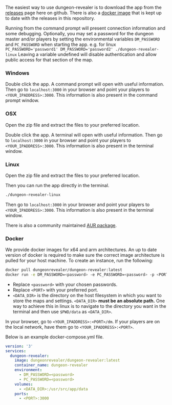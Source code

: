 The easiest way to use dungeon-revealer is to download the app from the [releases](https://github.com/dungeon-revealer/dungeon-revealer/releases) page here on github. There is also a [docker image](https://hub.docker.com/r/dungeonrevealer/dungeon-revealer) that is kept up to date with the releases in this repository.

Running from the command prompt will present connection information and some debugging.
Optionally, you may set a password for the dungeon master and/or players by setting the environmental variables `DM_PASSWORD` and `PC_PASSWORD` when starting the app. e.g. for linux `PC_PASSWORD='password1' DM_PASSWORD='password2' ./dungeon-revealer-linux`
Leaving a variable undefined will disable authentication and allow public access for that section of the map.

### Windows

Double click the app. A command prompt will open with useful information.
Then go to `localhost:3000` in your browser and point your players to `<YOUR_IPADDRESS>:3000`.
This information is also present in the command prompt window.

### OSX

Open the zip file and extract the files to your preferred location.

Double click the app. A terminal will open with useful information.
Then go to `localhost:3000` in your browser and point your players to `<YOUR_IPADDRESS>:3000`.
This information is also present in the terminal window.

### Linux

Open the zip file and extract the files to your preferred location.

Then you can run the app directly in the terminal.

```bash
./dungeon-revealer-linux
```

Then go to `localhost:3000` in your browser and point your players to `<YOUR_IPADDRESS>:3000`.
This information is also present in the terminal window.

There is also a community maintained [AUR package](https://aur.archlinux.org/packages/dungeon-revealer-bin/).

### Docker

We provide docker images for x64 and arm architectures.
An up to date version of docker is required to make sure the correct image architecture is pulled for your host machine.
To create an instance, run the following:

```bash
docker pull dungeonrevealer/dungeon-revealer:latest
docker run -e DM_PASSWORD=<password> -e PC_PASSWORD=<password> -p <PORT>:3000 -v <DATA_DIR>:/usr/src/app/data -d dungeonrevealer/dungeon-revealer:latest
```

- Replace `<password>` with your chosen passwords.
- Replace `<PORT>` with your preferred port.
- `<DATA_DIR>` is the directory on the host filesystem in which you want to store the maps and settings. `<DATA_DIR>` **must be an absolute path.** One way to achieve this in linux is to navigate to the directory you want in the terminal and then use `$PWD/data` as `<DATA_DIR>`.

In your browser, go to `<YOUR_IPADDRESS>:<PORT>/dm`. If your players are on the local network, have them go to `<YOUR_IPADDRESS>:<PORT>`.

Below is an example docker-compose.yml file.

```YAML
version: '3'
services:
  dungeon-revealer:
    image: dungeonrevealer/dungeon-revealer:latest
    container_name: dungeon-revealer
    environment:
      - DM_PASSWORD=<password>
      - PC_PASSWORD=<password>
    volumes:
      - <DATA_DIR>:/usr/src/app/data
    ports:
      - <PORT>:3000
```
